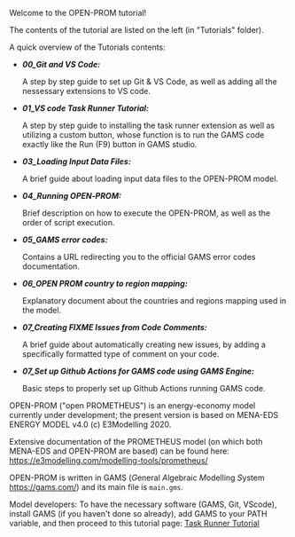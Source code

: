 Welcome to the OPEN-PROM tutorial!

The contents of the tutorial are listed on the left (in "Tutorials" folder).

A quick overview of the Tutorials contents:

 - ***00_Git and VS Code:***

    A step by step guide to set up Git & VS Code, as well as adding all the nessessary extensions to VS code.

- ***01_VS code Task Runner Tutorial:***

    A step by step guide to installing the task runner extension as well as utilizing a custom button, whose function is to run the GAMS code exactly like the Run (F9) button in GAMS studio.

- ***03_Loading Input Data Files:***

    A brief guide about loading input data files to the OPEN-PROM model.

- ***04_Running OPEN‐PROM:***

    Brief description on how to execute the OPEN-PROM, as well as the order of script execution.

- ***05_GAMS error codes:***

    Contains a URL redirecting you to the official GAMS error codes documentation.

- ***06_OPEN PROM country to region mapping:***

    Explanatory document about the countries and regions mapping used in the model.

- ***07_Creating FIXME Issues from Code Comments:***

    A brief guide about automatically creating new issues, by adding a specifically formatted type of comment on your code.

- ***07_Set up Github Actions for GAMS code using GAMS Engine:***

    Basic steps to properly set up Github Actions running GAMS code.


OPEN-PROM ("open PROMETHEUS") is an energy-economy model currently under development; the present version is based on MENA-EDS ENERGY MODEL v4.0 (c) E3Modelling 2020.

Extensive documentation of the PROMETHEUS model (on which both MENA-EDS and OPEN-PROM are based) can be found here: https://e3modelling.com/modelling-tools/prometheus/

OPEN-PROM is written in GAMS (*G*eneral *A*lgebraic *M*odelling *S*ystem https://gams.com/) and its main file is `main.gms`.

Model developers: To have the necessary software (GAMS, Git, VScode), install GAMS (if you haven't done so already), add GAMS to your PATH variable, and then proceed to this tutorial page:  [Task Runner Tutorial](https://github.com/e3modelling/OPEN-PROM/Tutorials/VS-code-Task-Runner-Tutorial)
